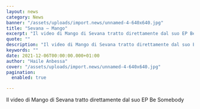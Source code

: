 ```yaml
---
layout: news
category: News
banner: "/assets/uploads/import.news/unnamed-4-640x640.jpg"
title: "Sevana – Mango"
excerpt: "Il video di Mango di Sevana tratto direttamente dal suo EP Be Somebody"
quote: ""
description: "Il video di Mango di Sevana tratto direttamente dal suo EP Be Somebody"
keywords: ""
date: 2021-12-06T00:00:00.000+01:00
author: "Haile Anbessa"
cover: "/assets/uploads/import.news/unnamed-4-640x640.jpg"
pagination:
  enabled: true

---
```


Il video di Mango di Sevana tratto direttamente dal suo EP Be Somebody